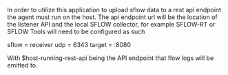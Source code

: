 In order to utilize this application to upload sflow data to a rest api endpoint the agent must run on the host.  The api endpoint url will be the location of the listener API and the local SFLOW collector, for example SFLOW-RT or SFLOW Tools will need to be configured as such

sflow = receiver
udp = 6343
target = <host-running-rest-api>:8080


With $host-running-rest-api being the API endpoint that flow logs will be emitted to.
